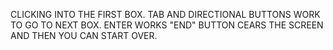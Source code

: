 CLICKING INTO THE FIRST BOX.
TAB AND DIRECTIONAL BUTTONS WORK TO GO TO NEXT BOX.
ENTER WORKS
"END" BUTTON CEARS THE SCREEN AND THEN YOU CAN START OVER.
